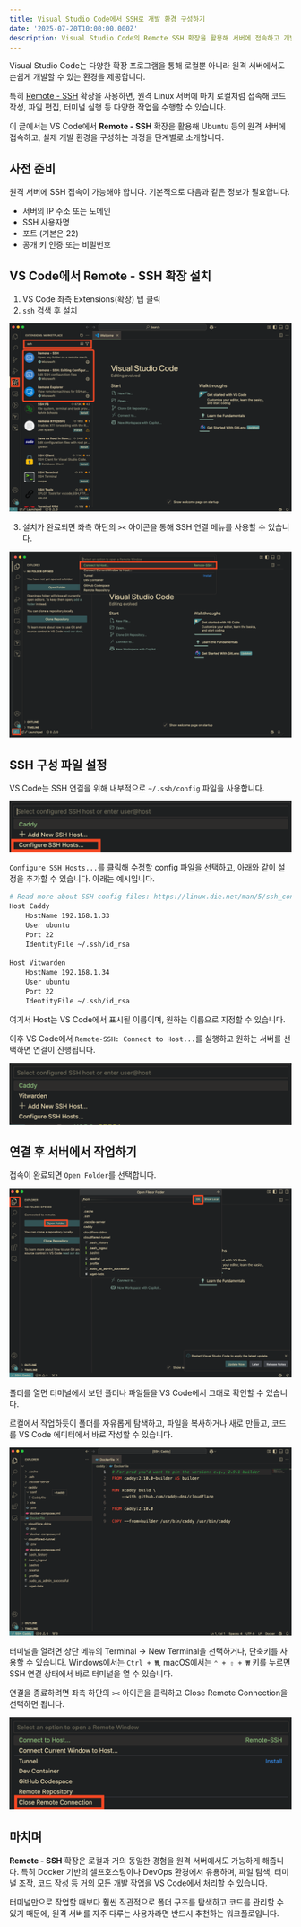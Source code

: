 ```yaml
---
title: Visual Studio Code에서 SSH로 개발 환경 구성하기
date: '2025-07-20T10:00:00.000Z'
description: Visual Studio Code의 Remote SSH 확장을 활용해 서버에 접속하고 개발 환경을 구성하는 방법을 소개합니다.
---
```


Visual Studio Code는 다양한 확장 프로그램을 통해 로컬뿐 아니라 원격 서버에서도 손쉽게 개발할 수 있는 환경을 제공합니다.  

특히 [Remote - SSH](https://marketplace.visualstudio.com/items?itemName=ms-vscode-remote.remote-ssh) 확장을 사용하면, 원격 Linux 서버에 마치 로컬처럼 접속해 코드 작성, 파일 편집, 터미널 실행 등 다양한 작업을 수행할 수 있습니다.

이 글에서는 VS Code에서 **Remote - SSH** 확장을 활용해 Ubuntu 등의 원격 서버에 접속하고, 실제 개발 환경을 구성하는 과정을 단계별로 소개합니다.

## 사전 준비

원격 서버에 SSH 접속이 가능해야 합니다. 기본적으로 다음과 같은 정보가 필요합니다.

- 서버의 IP 주소 또는 도메인
- SSH 사용자명
- 포트 (기본은 22)
- 공개 키 인증 또는 비밀번호

## VS Code에서 Remote - SSH 확장 설치

1. VS Code 좌측 Extensions(확장) 탭 클릭
2. `ssh` 검색 후 설치

![vscode-install-remote-ssh](./vscode-install-remote-ssh.png)

3. 설치가 완료되면 좌측 하단의 `><` 아이콘을 통해 SSH 연결 메뉴를 사용할 수 있습니다.

![vscode-remote-ssh](./vscode-remote-ssh.png)

## SSH 구성 파일 설정

VS Code는 SSH 연결을 위해 내부적으로 `~/.ssh/config` 파일을 사용합니다.

![vscode-configure-ssh](./vscode-configure-ssh.png)

`Configure SSH Hosts...`를 클릭해 수정할 config 파일을 선택하고, 아래와 같이 설정을 추가할 수 있습니다. 아래는 예시입니다.

```bash
# Read more about SSH config files: https://linux.die.net/man/5/ssh_config
Host Caddy
    HostName 192.168.1.33
    User ubuntu
    Port 22
    IdentityFile ~/.ssh/id_rsa
    
Host Vitwarden
    HostName 192.168.1.34
    User ubuntu
    Port 22
    IdentityFile ~/.ssh/id_rsa
```

여기서 Host는 VS Code에서 표시될 이름이며, 원하는 이름으로 지정할 수 있습니다.

이후 VS Code에서 `Remote-SSH: Connect to Host...`를 실행하고 원하는 서버를 선택하면 연결이 진행됩니다.

![vscode-configure-ssh-2](./vscode-configure-ssh-2.png)

## 연결 후 서버에서 작업하기

접속이 완료되면 `Open Folder`를 선택합니다.

![vscode-ssh-open-folder](./vscode-ssh-open-folder.png)

폴더를 열면 터미널에서 보던 폴더나 파일들을 VS Code에서 그대로 확인할 수 있습니다.

로컬에서 작업하듯이 폴더를 자유롭게 탐색하고, 파일을 복사하거나 새로 만들고, 코드를 VS Code 에디터에서 바로 작성할 수 있습니다.

![vscode-ssh-dev](./vscode-ssh-dev.png)

터미널을 열려면 상단 메뉴의 Terminal → New Terminal을 선택하거나, 단축키를 사용할 수 있습니다.
Windows에서는 `Ctrl + ₩`, macOS에서는 `⌃ + ⇧ + ₩` 키를 누르면 SSH 연결 상태에서 바로 터미널을 열 수 있습니다.

연결을 종료하려면 좌측 하단의 `><` 아이콘을 클릭하고 Close Remote Connection을 선택하면 됩니다.

![vscode-ssh-close-connection](./vscode-ssh-close-connection.png)

## 마치며

**Remote - SSH** 확장은 로컬과 거의 동일한 경험을 원격 서버에서도 가능하게 해줍니다.
특히 Docker 기반의 셀프호스팅이나 DevOps 환경에서 유용하며, 파일 탐색, 터미널 조작, 코드 작성 등 거의 모든 개발 작업을 VS Code에서 처리할 수 있습니다.

터미널만으로 작업할 때보다 훨씬 직관적으로 폴더 구조를 탐색하고 코드를 관리할 수 있기 때문에, 원격 서버를 자주 다루는 사용자라면 반드시 추천하는 워크플로입니다.
